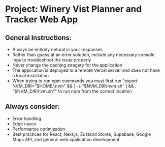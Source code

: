 # Project: Winery Vist Planner and Tracker Web App

## General Instructions:
- Always be entirely netural in your responses
- Rather than guess at an error solution, include any necessary console logs to troubleshoot the issue properly
- Never change the caching stragety for the application
- The application is deployed to a remote Vercel server and does not have a local installation
- When trying to run npm commands you must first run "export NVM_DIR="$HOME/.nvm" && [ -s "$NVM_DIR/nvm.sh" ] && . "$NVM_DIR/nvm.sh"" to run npm from the correct location

## Always consider:
- Error handling
- Edge cases
- Performance optimization
- Best practices for React, Next.js, Zustand Stores, Supabase, Google Maps API, and general web application development 
